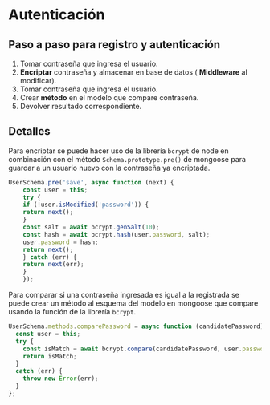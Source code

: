 # Autenticación

## Paso a paso para registro y autenticación

1. Tomar contraseña que ingresa el usuario.
2. **Encriptar** contraseña y almacenar en base de datos ( **Middleware** al modificar).
3. Tomar contraseña que ingresa el usuario.
4. Crear **método** en el modelo que compare contraseña.
5. Devolver resultado correspondiente.

## Detalles

Para encriptar se puede hacer uso de la librería `bcrypt` de node en combinación
con el método `Schema.prototype.pre()` de mongoose para guardar a un usuario
nuevo con la contraseña ya encriptada.

```js
UserSchema.pre('save', async function (next) {
    const user = this;
    try {
    if (!user.isModified('password')) {
    return next();
    }
    const salt = await bcrypt.genSalt(10);
    const hash = await bcrypt.hash(user.password, salt);
    user.password = hash;
    return next();
    } catch (err) {
    return next(err);
    }
    });
```

Para comparar si una contraseña ingresada es igual a la registrada se puede
crear un método al esquema del modelo en mongoose que compare usando la
función de la librería `bcrypt`.

```js
UserSchema.methods.comparePassword = async function (candidatePassword) {
  const user = this;
  try {
    const isMatch = await bcrypt.compare(candidatePassword, user.password);
    return isMatch;
  }
  catch (err) {
    throw new Error(err);
  }
};
```
